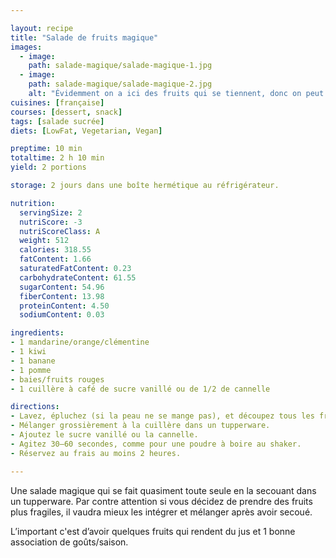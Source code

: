 ```yaml
---

layout: recipe
title: "Salade de fruits magique"
images:
  - image:
    path: salade-magique/salade-magique-1.jpg
  - image:
    path: salade-magique/salade-magique-2.jpg
    alt: "Évidemment on a ici des fruits qui se tiennent, donc on peut bien secouer le tupperware. Si vous avez des fruits plus fragiles comme des framboises par exemple, mieux vaut les ajouter à la fin." 
cuisines: [française]
courses: [dessert, snack]
tags: [salade sucrée]
diets: [LowFat, Vegetarian, Vegan]

preptime: 10 min
totaltime: 2 h 10 min
yield: 2 portions

storage: 2 jours dans une boîte hermétique au réfrigérateur.

nutrition:
  servingSize: 2
  nutriScore: -3
  nutriScoreClass: A
  weight: 512
  calories: 318.55
  fatContent: 1.66
  saturatedFatContent: 0.23
  carbohydrateContent: 61.55
  sugarContent: 54.96
  fiberContent: 13.98
  proteinContent: 4.50
  sodiumContent: 0.03

ingredients:
- 1 mandarine/orange/clémentine
- 1 kiwi
- 1 banane
- 1 pomme
- baies/fruits rouges
- 1 cuillère à café de sucre vanillé ou de 1/2 de cannelle

directions:
- Lavez, épluchez (si la peau ne se mange pas), et découpez tous les fruits en tranches, en quartiers ou en dés.
- Mélanger grossièrement à la cuillère dans un tupperware. 
- Ajoutez le sucre vanillé ou la cannelle. 
- Agitez 30–60 secondes, comme pour une poudre à boire au shaker. 
- Réservez au frais au moins 2 heures.

---
```


Une salade magique qui se fait quasiment toute seule en la secouant dans un tupperware. Par contre attention si vous décidez de prendre des fruits plus fragiles, il vaudra mieux les intégrer et mélanger après avoir secoué.

L’important c'est d’avoir quelques fruits qui rendent du jus et 1 bonne association de goûts/saison. 